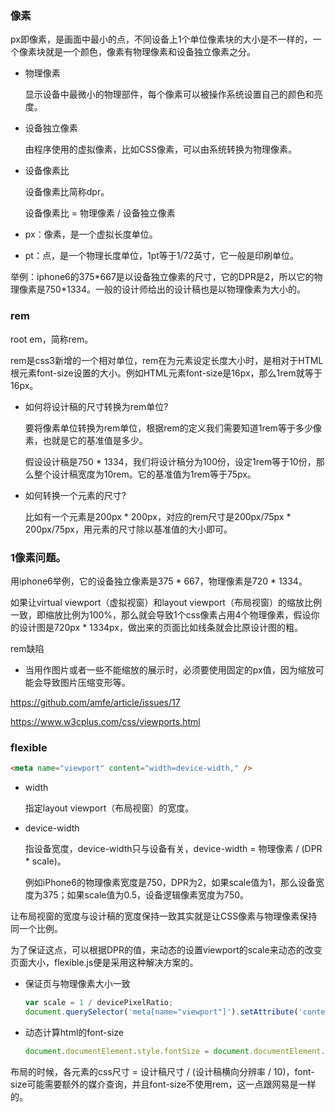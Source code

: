 ### 像素

px即像素，是画面中最小的点，不同设备上1个单位像素块的大小是不一样的，一个像素块就是一个颜色，像素有物理像素和设备独立像素之分。

- 物理像素 

  显示设备中最微小的物理部件，每个像素可以被操作系统设置自己的颜色和亮度。

- 设备独立像素

  由程序使用的虚拟像素，比如CSS像素，可以由系统转换为物理像素。

- 设备像素比

  设备像素比简称dpr。

  设备像素比 = 物理像素 / 设备独立像素

- px：像素，是一个虚拟长度单位。

- pt：点，是一个物理长度单位，1pt等于1/72英寸，它一般是印刷单位。



举例：iphone6的375*667是以设备独立像素的尺寸，它的DPR是2，所以它的物理像素是750\*1334。一般的设计师给出的设计稿也是以物理像素为大小的。



### rem

root em，简称rem。

rem是css3新增的一个相对单位，rem在为元素设定长度大小时，是相对于HTML根元素font-size设置的大小。例如HTML元素font-size是16px，那么1rem就等于16px。



- 如何将设计稿的尺寸转换为rem单位?

  要将像素单位转换为rem单位，根据rem的定义我们需要知道1rem等于多少像素，也就是它的基准值是多少。

  假设设计稿是750 * 1334，我们将设计稿分为100份，设定1rem等于10份，那么整个设计稿宽度为10rem。它的基准值为1rem等于75px。



- 如何转换一个元素的尺寸?

  比如有一个元素是200px * 200px，对应的rem尺寸是200px/75px * 200px/75px，用元素的尺寸除以基准值的大小即可。



### 1像素问题。

用iphone6举例，它的设备独立像素是375 *  667，物理像素是720 * 1334。

如果让virtual viewport（虚拟视窗）和layout viewport（布局视窗）的缩放比例一致，即缩放比例为100%，那么就会导致1个css像素占用4个物理像素，假设你的设计图是720px * 1334px，做出来的页面比如线条就会比原设计图的粗。





rem缺陷

- 当用作图片或者一些不能缩放的展示时，必须要使用固定的px值，因为缩放可能会导致图片压缩变形等。 







https://github.com/amfe/article/issues/17

https://www.w3cplus.com/css/viewports.html





### flexible

```html
<meta name="viewport" content="width=device-width," />
```

- width

  指定layout viewport（布局视窗）的宽度。

- device-width

  指设备宽度，device-width只与设备有关，device-width = 物理像素 / (DPR * scale)。
  
  例如iPhone6的物理像素宽度是750，DPR为2，如果scale值为1，那么设备宽度为375；如果scale值为0.5，设备逻辑像素宽度为750。



让布局视窗的宽度与设计稿的宽度保持一致其实就是让CSS像素与物理像素保持同一个比例。

为了保证这点，可以根据DPR的值，来动态的设置viewport的scale来动态的改变页面大小，flexible.js便是采用这种解决方案的。

- 保证页与物理像素大小一致

  ```javascript
  var scale = 1 / devicePixelRatio;
  document.querySelector('meta[name="viewport"]').setAttribute('content','initial-scale=' + scale + ', maximum-scale=' + scale + ', minimum-scale=' + scale + ', user-scalable=no');
  ```

- 动态计算html的font-size

  ```javascript
  document.documentElement.style.fontSize = document.documentElement.clientWidth / 10 + 'px';
  ```

布局的时候，各元素的css尺寸 = 设计稿尺寸 / (设计稿横向分辨率 / 10)，font-size可能需要额外的媒介查询，并且font-size不使用rem，这一点跟网易是一样的。 













